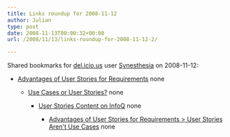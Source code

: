 ```yaml
---
title: Links roundup for 2008-11-12
author: Julian
type: post
date: 2008-11-13T00:00:32+00:00
url: /2008/11/13/links-roundup-for-2008-11-12-2/

---
```

Shared bookmarks for [del.icio.us][1] user [Synesthesia][2] on 2008-11-12:

  * [Advantages of User Stories for Requirements][3] 
    none</li> 
    
      * [Use Cases or User Stories?][4] 
        none</li> 
        
          * [User Stories Content on InfoQ][5] 
            none</li> 
            
              * [Advantages of User Stories for Requirements > User Stories Aren't Use Cases][6] 
                none</li> </ul>

 [1]: http://del.icio.us/
 [2]: http://del.icio.us/synesthesia
 [3]: http://www.mountaingoatsoftware.com/article_view/27-advantages-of-user-stories-for-requirements
 [4]: http://www.infoq.com/news/2008/07/use-case-or-user-story
 [5]: http://www.infoq.com/userstories
 [6]: http://www.informit.com/articles/article.aspx?p=342885